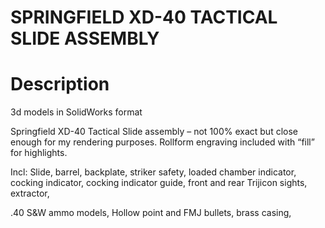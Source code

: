 # SPRINGFIELD XD-40 TACTICAL SLIDE ASSEMBLY 

# Description 

3d models in SolidWorks format

Springfield XD-40 Tactical Slide assembly – not 100% exact but close enough for my rendering purposes. Rollform engraving included with “fill” for highlights.

Incl: Slide, barrel, backplate, striker safety, loaded chamber indicator, cocking indicator, cocking indicator guide, front and rear Trijicon sights, extractor,

.40 S&W ammo models, Hollow point and FMJ bullets, brass casing, 
